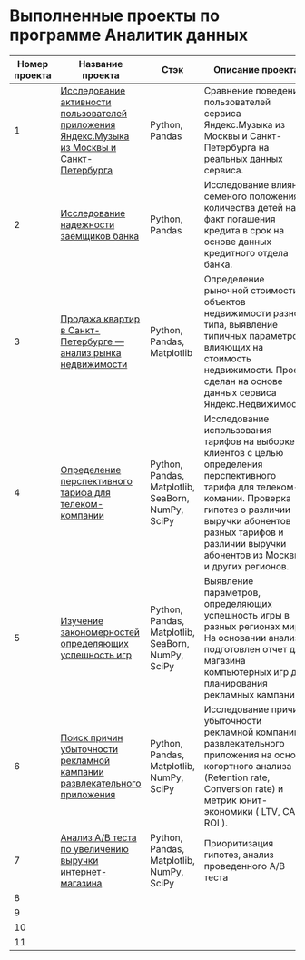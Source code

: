 # Выполненные проекты по программе Аналитик данных

|Номер проекта|Название проекта|Стэк|Описание проекта|
|-----------|--------------|--|--------------|
|1| [Исследование активности пользователей приложения Яндекс.Музыка из Москвы и Санкт-Петербурга](https://github.com/VladislaVladimir/PracticumByYandex/tree/main/1_study_project)| Python, Pandas | Сравнение поведения пользователей сервиса Яндекс.Музыка из Москвы и Санкт-Петербурга на реальных данных сервиса.|
|2| [Исследование надежности заемщиков банка](https://github.com/VladislaVladimir/PracticumByYandex/tree/main/2_study_project)| Python, Pandas | Исследование влияния семеного положения и количества детей на факт погашения кредита в срок на основе данных кредитного отдела банка.|
|3| [Продажа квартир в Санкт-Петербурге — анализ рынка недвижимости](https://github.com/VladislaVladimir/PracticumByYandex/tree/main/3_study_project)| Python, Pandas, Matplotlib| Определение рыночной стоимости объектов недвижимости разного типа,  выявление типичных параметров влияющих на стоимость недвижимости. Проект сделан на основе данных сервиса Яндекс.Недвижимость.|
|4| [Определение перспективного тарифа для телеком-компании](https://github.com/VladislaVladimir/PracticumByYandex/tree/main/4_study_project)| Python, Pandas, Matplotlib, SeaBorn, NumPy, SciPy| Исследование использования тарифов на выборке клиентов с целью определения перспективного тарифа для телеком-комании. Проверка гипотез о различии выручки абонентов разных тарифов и различии выручки абонентов из Москвы и других регионов.|
|5| [Изучение закономерностей определяющих успешность игр](https://github.com/VladislaVladimir/PracticumByYandex/tree/main/5_study_project_(combine1))| Python, Pandas, Matplotlib, SeaBorn, NumPy, SciPy| Выявление параметров, определяющих успешность игры в разных регионах мира. На основании анализа подготовлен отчет для магазина компьютерных игр для планирования рекламных кампаний.|
|6| [Поиск причин убыточности рекламной кампании развлекательного приложения](https://github.com/VladislaVladimir/PracticumByYandex/tree/main/6_study_project)| Python, Pandas, Matplotlib, NumPy, SciPy| Исследование причин убыточности рекламной компании развлекательного приложения на основе когортного анализа (Retention rate, Conversion rate) и метрик юнит-экономики ( LTV, CAC, ROI ).|
|7| [Анализ А/В теста по увеличению выручки интернет-магазина](https://github.com/VladislaVladimir/PracticumByYandex/tree/main/7_study%20project)| Python, Pandas, Matplotlib, NumPy, SciPy| Приоритизация гипотез, анализ проведенного А/В теста|
|8|  | | |
|9|  | | |
|10|  | | |
|11|  | | |
